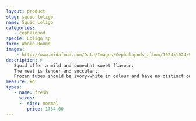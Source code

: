 ```yaml
---
layout: product
slug: squid-loligo
name: Squid Loligo
categories:
   - cephalopod
specie: Loligo sp
form: Whole Round 
images:
    - http://www.midafood.com/Data/Images/Cephalopods_album/1024x1024/54ec217854e5a294.jpg
description: >
   Squid offer a mild and somewhat sweet flavour.
   The meat is tender and succulent.
   Frozen tubes should be ivory-white in colour and have no distinct odor.
measure: kg
types:
   - name: fresh
     sizes:
     -  size: normal
        price: 1734.00
---
```

